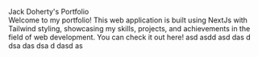 Jack Doherty's Portfolio <br>
Welcome to my portfolio! This web application is built using NextJs with Tailwind styling, showcasing my skills, projects, and achievements in the field of web development. You can check it out here!  asd asdd asd  das d
 dsa das
 dsa d
 dasd as

